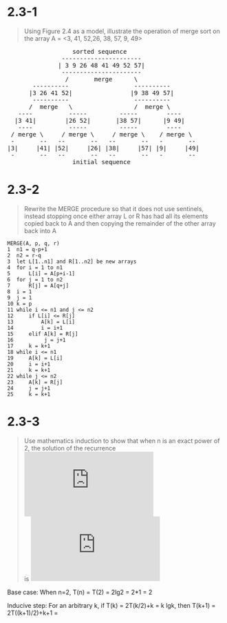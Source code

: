 # 2.3-1
> Using Figure 2.4 as a model, illustrate the operation of merge sort on the array A = <3, 41, 52,26, 38, 57, 9, 49>

<pre>
                  sorted sequence
               ----------------------
              | 3 9 26 48 41 49 52 57|
               ----------------------
                /       merge      \
       ----------                  ----------
      |3 26 41 52|                |9 38 49 57|
       ----------                  ----------
      /  merge   \                 /  merge \
   ----          -----         -----        ----
  |3 41|        |26 52|       |38 57|      |9 49|
   ----          -----         -----        ----
 / merge \     / merge \     / merge \    / merge \
 -       --   --       --   --       --   -       --
|3|     |41| |52|     |26| |38|     |57| |9|     |49|
 -       --   --       --   --       --   -       --
                  initial sequence
</pre>

# 2.3-2
> Rewrite the MERGE procedure so that it does not use sentinels, instead stopping once either array L or R has had all its elements copied back to A and then copying the remainder of the other array back into A

```
MERGE(A, p, q, r)
1  n1 = q-p+1
2  n2 = r-q
3  let L[1..n1] and R[1..n2] be new arrays
4  for i = 1 to n1
5      L[i] = A[p+i-1]
6  for j = 1 to n2
7      R[j] = A[q+j]
8  i = 1
9  j = 1
10 k = p
11 while i <= n1 and j <= n2
12     if L[i] <= R[j]
13         A[k] = L[i]
14         i = i+1
15     elif A[k] = R[j]
16          j = j+1
17     k = k+1
18 while i <= n1
19     A[k] = L[i]
20     i = i+1
21     k = k+1
22 while j <= n2
23     A[k] = R[j]
24     j = j+1
25     k = k+1
```
 # 2.3-3
> Use mathematics induction to show that when n is an exact power of 2, the solution of the recurrence  
> ![equation](https://latex.codecogs.com/svg.latex?T%28n%29%3D%5Cbegin%7Bcases%7D2%26%5Ctext%7Bif%20%7Dn%3D2%2C%5C%5C2T%28%5Cdfrac%7Bn%7D%7B2%7D%29&plus;n%26%5Ctext%7Bif%20%7Dn%3D2%5Ek%5Ctext%7B%2C%20for%20%7Dk%3E1%5Cend%7Bcases%7D)  
> is ![equation](https://latex.codecogs.com/svg.latex?T%28n%29%3Dn%5Clg%7Bn%7D)

Base case: When n=2, T(n) = T(2) = 2lg2 = 2*1 = 2

Inducive step: For an arbitrary k, if T(k) = 2T(k/2)+k = k lgk, then T(k+1) = 2T((k+1)/2)+k+1 = 
